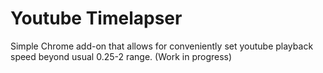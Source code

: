 # Youtube Timelapser
Simple Chrome add-on that allows for conveniently set youtube playback speed beyond usual 0.25-2 range. (Work in progress)
